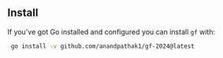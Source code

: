 ## Install

If you've got Go installed and configured you can install `gf` with:

```bash
 go install -v github.com/anandpathak1/gf-2024@latest
```
